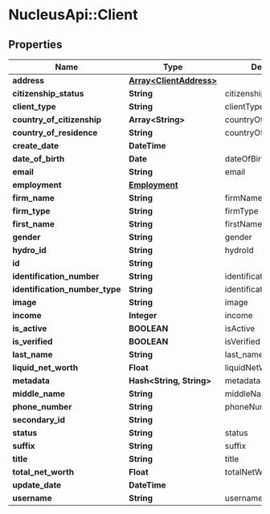 # NucleusApi::Client

## Properties
Name | Type | Description | Notes
------------ | ------------- | ------------- | -------------
**address** | [**Array&lt;ClientAddress&gt;**](ClientAddress.md) |  | [optional] 
**citizenship_status** | **String** | citizenshipStatus | [optional] 
**client_type** | **String** | clientTypeId | 
**country_of_citizenship** | **Array&lt;String&gt;** | countryOfCitizenship | [optional] 
**country_of_residence** | **String** | countryOfResidence | [optional] 
**create_date** | **DateTime** |  | [optional] 
**date_of_birth** | **Date** | dateOfBirth | [optional] 
**email** | **String** | email | [optional] 
**employment** | [**Employment**](Employment.md) |  | [optional] 
**firm_name** | **String** | firmName | [optional] 
**firm_type** | **String** | firmType | [optional] 
**first_name** | **String** | firstName | [optional] 
**gender** | **String** | gender | [optional] 
**hydro_id** | **String** | hydroId | [optional] 
**id** | **String** |  | [optional] 
**identification_number** | **String** | identificationNumber | [optional] 
**identification_number_type** | **String** | identificationNumberType | [optional] 
**image** | **String** | image | [optional] 
**income** | **Integer** | income | [optional] 
**is_active** | **BOOLEAN** | isActive | [optional] 
**is_verified** | **BOOLEAN** | isVerified | [optional] 
**last_name** | **String** | last_name | [optional] 
**liquid_net_worth** | **Float** | liquidNetWorth | [optional] 
**metadata** | **Hash&lt;String, String&gt;** | metadata | [optional] 
**middle_name** | **String** | middleName | [optional] 
**phone_number** | **String** | phoneNumber | [optional] 
**secondary_id** | **String** |  | [optional] 
**status** | **String** | status | [optional] 
**suffix** | **String** | suffix | [optional] 
**title** | **String** | title | [optional] 
**total_net_worth** | **Float** | totalNetWorth | [optional] 
**update_date** | **DateTime** |  | [optional] 
**username** | **String** | username | 


